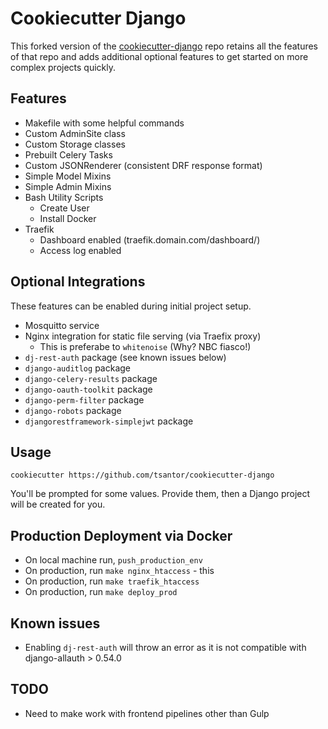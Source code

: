 # Cookiecutter Django

This forked version of the [cookiecutter-django](https://github.com/cookiecutter/cookiecutter-django) repo retains all the features of that repo and adds additional optional features to get started on more complex projects quickly.

## Features
- Makefile with some helpful commands
- Custom AdminSite class
- Custom Storage classes
- Prebuilt Celery Tasks
- Custom JSONRenderer (consistent DRF response format)
- Simple Model Mixins
- Simple Admin Mixins
- Bash Utility Scripts
  - Create User
  - Install Docker
- Traefik
  - Dashboard enabled (traefik.domain.com/dashboard/)
  - Access log enabled


## Optional Integrations
These features can be enabled during initial project setup.
- Mosquitto service
- Nginx integration for static file serving (via Traefix proxy)
  - This is preferabe to `whitenoise` (Why? NBC fiasco!)
- `dj-rest-auth` package (see known issues below)
- `django-auditlog` package
- `django-celery-results` package
- `django-oauth-toolkit` package
- `django-perm-filter` package
- `django-robots` package
- `djangorestframework-simplejwt` package
<!-- - `django-spaday` package -->


## Usage
```
cookiecutter https://github.com/tsantor/cookiecutter-django
```
You'll be prompted for some values. Provide them, then a Django project will be created for you.

## Production Deployment via Docker

- On local machine run, `push_production_env`
- On production, run `make nginx_htaccess` - this
- On production, run `make traefik_htaccess`
- On production, run `make deploy_prod`


## Known issues
- Enabling `dj-rest-auth` will throw an error as it is not compatible with django-allauth > 0.54.0

## TODO
- Need to make work with frontend pipelines other than Gulp

